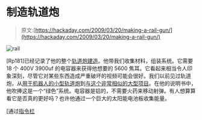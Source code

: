 # 制造轨道炮

> 原文:[https://hackaday.com/2009/03/20/making-a-rail-gun/](https://hackaday.com/2009/03/20/making-a-rail-gun/)

![rail](../Images/06f95af2876e778b8e2168fd4f78e5de.png "rail")

[Rp181]已经记录了他的整个[轨道炮建造](http://rp181.110mb.com/index.php?p=1_30_Build-log)。他带我们收集材料，组装系统。它需要 18 个 400V 3900uf 的电容器来获得他想要的 5600 焦耳。它看起来相当令人印象深刻，尽管它对某些东西造成严重破坏的视频可能会很好。我们以前见过轨道炮，从[用于机器人的小型轨道炮](http://hackaday.com/2007/03/21/make-a-small-coilgun-aka-coilosapien-update/)到[与这个非常相似的大型项目](http://hackaday.com/2005/10/17/diy-railgun/)。在他的说明书中，他吹捧这是一个“绿色”系统。电容器是铝的，不需要火药来移动射弹。有人想算算看它是否真的更好吗？也许他通过一个巨大的太阳能电池板收集能量。

[通过[指令栏](http://www.instructables.com/id/Make_poweful_a_green_railgun/)